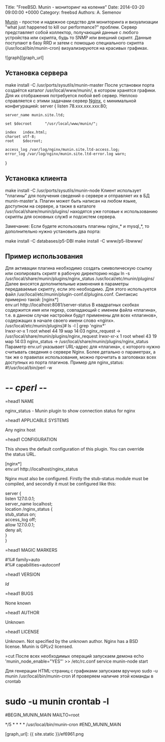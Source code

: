Title: "FreeBSD. Munin - мониторинг на коленке"
Date: 2014-03-20 09:00:00 +0000
Category: freebsd
Authors: A. Semenov

[Munin][l02] - простое и надежное средство для мониторинга и визуализации "what just happened to kill our performance?" проблем. Сервер представляет собой коллектор, получающий данные с любого устройства или скрипта, будь то SNMP или внешний скрипт. Данные поступают в базу RRD и затем с помощью специального скрипта (/usr/local/bin/munin-cron) визуализируются на красивых графиках.

<!--more-->

![graph][graph_url]

## Установка сервера

make install -C /usr/ports/sysutils/munin-master
После установки порта создаётся каталог /usr/local/www/munin/, в котором хранятся графики. Для их отображения потребуется любой веб сервер. Неплохо справляется с этими задачами сервер [Nginx][l01], с минимальной конфигурацией:
server {
    listen 78.xxx.xxx.xxx:80;

    server_name munin.site.ltd; 

    set $docroot      "/usr/local/www/munin/";

    index   index.html;
    charset utf-8;
    root    $docroot;

    access_log /var/log/nginx/munin.site.ltd-access.log;
    error_log /var/log/nginx/munin.site.ltd-error.log warn;
}

## Установка клиента

make install -C /usr/ports/sysutils/munin-node
Клиент использует "плагины" для получения сведений о сервере и отправляет их в БД munin-master'а. Плагин может быть написан на любом языке, доступном на сервере, а также в каталоге /usr/local/share/munin/plugins/ находятся уже готовые к использованию скрипты для основных служб и подсистем сервера.

Замечание: Если будете использовать плагины nginx_* и mysql_*, то дополнительно нужно установить два порта:

make install -C databases/p5-DBI
make install -C www/p5-libwww/

## Пример использования

Для активации плагина необходимо создать символическую ссылку или скопировать скрипт в рабочую директорию ноды
ln -s /usr/local/share/munin/plugins/nginx_status /usr/local/etc/munin/plugins/
Далее вносятся дополнительные изменения в параметры передаваемые скрипту, если это необходимо. Для этого используется файл /usr/local/etc/munin/plugin-conf.d/plugins.conf.
Синтаксис примерно такой:
[nginx*]                                                                                                                                                              
env.url http://localhost:8081/server-status 
В квадратных скобках содержится имя или regexp, совпадающий с именем файла «плагина», т.е. в данном случае настройки будут применены для всех «плагинов», содержащих в начале своего имени слово «nginx».
/usr/local/etc/munin/plugins]# ls -l | grep 'nginx*'                                                                                                         
lrwxr-xr-x  1 root  wheel  44 19 мар 14:03 nginx_request -> /usr/local/share/munin/plugins/nginx_request
lrwxr-xr-x  1 root  wheel  43 19 мар 14:03 nginx_status -> /usr/local/share/munin/plugins/nginx_status
Параметр env.url указывает URL-адрес для «плагина», с которого нужно считывать сведения о сервере Nginx.
Более детально о параметрах, а так же о правилах использования, можно прочитать в заголовках всех доступных из порта плагинов. Пример для nginx_status:
#!/usr/local/bin/perl -w                                                                                                                                                
# -*- cperl -*-                                                                                                                                                         
                                                                                                                                                                        
=head1 NAME                                                                                                                                                             
                                                                                                                                                                        
nginx_status - Munin plugin to show connection status for nginx                                                                                                         
                                                                                                                                                                        
=head1 APPLICABLE SYSTEMS                                                                                                                                               
                                                                                                                                                                        
Any nginx host                                                                                                                                                          
                                                                                                                                                                        
=head1 CONFIGURATION                                                                                                                                                    
                                                                                                                                                                        
This shows the default configuration of this plugin.  You can override                                                                                                  
the status URL.                                                                                                                                                         
                                                                                                                                                                        
  [nginx*]                                                                                                                                                              
      env.url http://localhost/nginx_status                                                                                                                             
                                                                                                                                                                        
Nginx must also be configured.  Firstly the stub-status module must be                                                                                                  
compiled, and secondly it must be configured like this:                                                                                                                 
                                                                                                                                                                        
  server {                                                                                                                                                              
        listen 127.0.0.1;                                                                                                                                               
        server_name localhost;                                                                                                                                          
        location /nginx_status {                                                                                                                                        
                stub_status on;                                                                                                                                         
                access_log   off;                                                                                                                                       
                allow 127.0.0.1;                                                                                                                                        
                deny all;                                                                                                                                               
        }                                                                                                                                                               
  }                                                                                                                                                                     
                                                                                                                                                                        
=head1 MAGIC MARKERS                                                                                                                                                    
                                                                                                                                                                        
  #%# family=auto                                                                                                                                                       
  #%# capabilities=autoconf   
                                                                                                                                          
=head1 VERSION                                                                                                                                                          
                                                                                                                                                                        
  $Id$                                                                                                                                                                  
                                                                                                                                                                        
=head1 BUGS                                                                                                                                                             
                                                                                                                                                                        
None known                                                                                                                                                              
                                                                                                                                                                        
=head1 AUTHOR                                                                                                                                                           
                                                                                                                                                                        
Unknown                                                                                                                                                                 
                                                                                                                                                                        
=head1 LICENSE                                                                                                                                                          
                                                                                                                                                                        
Unknown.  Not specified by the unknown author.  Nginx has a BSD                                                                                                         
license.  Munin is GPLv2 licensed.                                                                                                                                      
                                                                                                                                                                        
=cut
После всех необходимых операций запускаем демона
echo 'munin_node_enable="YES"' >> /etc/rc.conf 
service munin-node start

Для генерации HTML-страниц с графиками запускаем вручную
sudo -u munin /usr/local/bin/munin-cron
И проверяем наличие этой команды в crontab
# sudo -u munin crontab -l                                                                                                                        
#BEGIN_MUNIN_MAIN
MAILTO=root

*/5 * * * *     /usr/local/bin/munin-cron
#END_MUNIN_MAIN

[graph_url]: {{ site.static }}/ef6961.png 

[l01]: http://nginx.org/ru/
[l02]: http://munin-monitoring.org/
[l03]: https://www.freebsd.org/ru/
